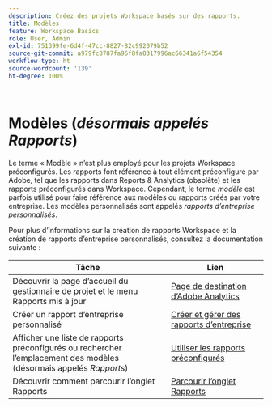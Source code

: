 ```yaml
---
description: Créez des projets Workspace basés sur des rapports.
title: Modèles
feature: Workspace Basics
role: User, Admin
exl-id: 751399fe-6d4f-47cc-8827-82c992079b52
source-git-commit: a979fc8787fa96f8fa8317996ac66341a6f54354
workflow-type: ht
source-wordcount: '139'
ht-degree: 100%

---
```


# Modèles (*désormais appelés Rapports*)

Le terme « Modèle » nʼest plus employé pour les projets Workspace préconfigurés. Les rapports font référence à tout élément préconfiguré par Adobe, tel que les rapports dans Reports &amp; Analytics (obsolète) et les rapports préconfigurés dans Workspace. Cependant, le terme *modèle* est parfois utilisé pour faire référence aux modèles ou rapports créés par votre entreprise. Les modèles personnalisés sont appelés *rapports d’entreprise personnalisés*.

Pour plus d’informations sur la création de rapports Workspace et la création de rapports d’entreprise personnalisés, consultez la documentation suivante :

| Tâche | Lien |
|---|---| 
| Découvrir la page d’accueil du gestionnaire de projet et le menu Rapports mis à jour | [Page de destination dʼAdobe Analytics](/help/analyze/landing.md) |
| Créer un rapport d’entreprise personnalisé | [Créer et gérer des rapports d’entreprise](/help/analyze/analysis-workspace/reports/create-company-reports.md) |
| Afficher une liste de rapports préconfigurés ou rechercher l’emplacement des modèles (désormais appelés *Rapports*) | [Utiliser les rapports préconfigurés](/help/analyze/analysis-workspace/reports/use-reports.md) |
| Découvrir comment parcourir l’onglet Rapports | [Parcourir lʼonglet Rapports](/help/analyze/landing.md#navigate-reports) |